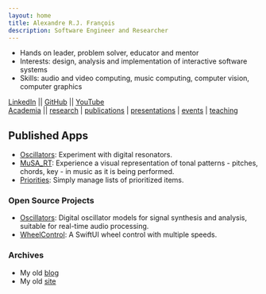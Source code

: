 ```yaml
---
layout: home
title: Alexandre R.J. François
description: Software Engineer and Researcher
---
```


- Hands on leader, problem solver, educator and mentor
- Interests: design, analysis and implementation of interactive software systems
- Skills: audio and video computing, music computing, computer vision, computer graphics

[LinkedIn](https://www.linkedin.com/in/alexandrefrancois/) || [GitHub](https://github.com/alexandrefrancois) || [YouTube](https://www.youtube.com/user/alexandrefrancois)  
[Academia](academia) ||
[research](/academia/research)
| [publications](/academia/publications)
| [presentations](/academia/presentations)
| [events](/academia/events)
| [teaching](/academia/teaching)

## Published Apps

- [Oscillators](/Oscillators): Experiment with digital resonators.
- [MuSA_RT](/MuSA_RT): Experience a visual representation of tonal patterns - pitches, chords, key - in music as it is being performed.
- [Priorities](/Priorities): Simply manage lists of prioritized items.

### Open Source Projects

- [Oscillators](https://github.com/alexandrefrancois/Oscillators): Digital oscillator models for signal synthesis and analysis, suitable for real-time audio processing.
- [WheelControl](https://github.com/alexandrefrancois/WheelControl): A SwiftUI wheel control with multiple speeds.

### Archives

- My old [blog](http://alexandrefrancois.blogspot.com)
- My old [site](https://sites.google.com/site/alexandrerjfrancois)
